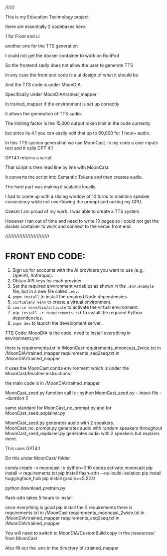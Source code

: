 //////

This is my Education Technology project

there are essentially 2 codebases here. 

1 for Front end ui

another one for the TTS generation

I could not get the docker container to work on RunPod

So the frontend sadly does not allow the user to generate TTS

In any case the front end code is a ui design of what it should be

And the TTS code is under MoonDIA

Specifically under MoonDIA/trained_mapper

In trained_mapper if the environment is set up correctly 

it allows the generation of TTS audio. 

The limiting factor is the 15,000 output token limit in the code currently

but since its 4.1 you can easily edit that up to 60,000 for 1 hour+ audio.


In this TTS system generation we use MoonCast.
In my code a user inputs text and it calls GPT 4.1

GPT4.1 returns a script.

That script is then read line by line with MoonCast. 

It converts the script into Semantic Tokens and then creates audio. 

The hard part was making it scalable locally. 

I had to come up with a sliding window of 10 turns to maintain speaker consistency 
while not overflowing the prompt  and nuking my GPU.


Overall I am proud of my work. I was able to create a TTS system.

However I ran out of time and need to write 10 pages so I could not 
get the docker container to work and connect to the vercel front end. 



////////////////////////////


FRONT END CODE:
========================================

1. Sign up for accounts with the AI providers you want to use (e.g., OpenAI, Anthropic).
2. Obtain API keys for each provider.
3. Set the required environment variables as shown in the `.env.example` file, but in a new file called `.env`.
4. `pnpm install` to install the required Node dependencies.
5. `virtualenv venv` to create a virtual environment.
6. `source venv/bin/activate` to activate the virtual environment.
7. `pip install -r requirements.txt` to install the required Python dependencies.
8. `pnpm dev` to launch the development server.




TTS Code:
MoonDIA is the code.
need to install everything in environment.yml

there is requirements.txt in /MoonCast
requirements_mooncast_2wice.txt in /MoonDIA/trained_mapper
requirements_seq2seq.txt in /MoonDIA/trained_mapper

it uses the MoonCast conda environment which is under the MoonCast/Readme 
instructions. 

the main code is in /MoonDIA/trained_mapper

MoonCast_seed.py function call is :
python MoonCast_seed.py --input-file --duration 5

same standard for MoonCast_no_prompt.py 
and for MoonCast_seed_explainer.py

MoonCast_seed.py generates audio with 2 speakers.
MoonCast_no_prompt.py generates audio with random speakers throughout
MoonCast_seed_explainer.py generates audio with 2 speakers but explains more. 



This uses GPT4.1


Do this under MoonCast/
folder

conda create -n mooncast -y python=3.10
conda activate mooncast
pip install -r requirements.txt 
pip install flash-attn --no-build-isolation
pip install huggingface_hub
pip install gradio==5.22.0

python download_pretrain.py

 
flash-attn takes 5 hours to install

once everything is good pip install the 3 requirements
there is requirements.txt in /MoonCast
requirements_mooncast_2wice.txt in /MoonDIA/trained_mapper
requirements_seq2seq.txt in /MoonDIA/trained_mapper


You will need to switch to MoonDIA/CustomBuild
copy in the /resources/ from MoonCast

Also fill out the .env in the directory of /trained_mapper













